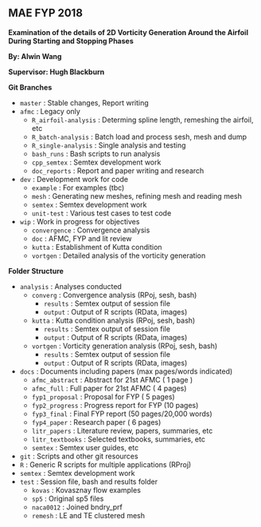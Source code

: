 ## MAE FYP 2018
**Examination of the details of 2D Vorticity Generation Around the Airfoil During Starting and Stopping Phases**

**By: Alwin Wang**

**Supervisor: Hugh Blackburn**

**Git Branches**
* `master`              : Stable changes, Report writing
* `afmc`                : Legacy only
  + `R_airfoil-analysis`  : Determing spline length, remeshing the airfoil, etc 
  + `R_batch-analysis`    : Batch load and process sesh, mesh and dump
  + `R_single-analysis`   : Single analysis and testing
  + `bash_runs`           : Bash scripts to run analysis
  + `cpp_semtex`          : Semtex development work
  + `doc_reports`         : Report and paper writing and research
* `dev`                 : Development work for code
  + `example`             : For examples (tbc)
  + `mesh`                : Generating new meshes, refining mesh and reading mesh
  + `semtex`              : Semtex development work
  + `unit-test`           : Various test cases to test code
* `wip`                 : Work in progress for objectives
  + `convergence`         : Convergence analysis
  + `doc`                 : AFMC, FYP and lit review
  + `kutta`               : Establishment of Kutta condition
  + `vortgen`             : Detailed analysis of the vorticity generation

**Folder Structure**
* `analysis`            : Analyses conducted
  + `converg`             : Convergence analysis (RPoj, sesh, bash)
    - `results`             : Semtex output of session file
    - `output`              : Output of R scripts (RData, images)
  + `kutta`               : Kutta condition analysis (RPoj, sesh, bash)
    - `results`             : Semtex output of session file
    - `output`              : Output of R scripts (RData, images)
  + `vortgen`             : Vorticity generation analysis (RPoj, sesh, bash)
    - `results`             : Semtex output of session file
    - `output`              : Output of R scripts (RData, images)
* `docs`                : Documents including papers  (max pages/words indicated)
  + `afmc_abstract`       : Abstract for 21st AFMC    ( 1 page )
  + `afmc_full`           : Full paper for 21st AFMC  ( 4 pages)
  + `fyp1_proposal`       : Proposal for FYP          ( 5 pages)
  + `fyp2_progress`       : Progress report for FYP   (10 pages)
  + `fyp3_final`          : Final FYP report          (50 pages/20,000 words)
  + `fyp4_paper`          : Research paper            ( 6 pages)
  + `litr_papers`         : Literature review, papers, summaries, etc
  + `litr_textbooks`      : Selected textbooks, summaries, etc
  + `semtex`              : Semtex user guides, etc
* `git`                 : Scripts and other git resources
* `R`                   : Generic R scripts for multiple applications (RProj)
* `semtex`              : Semtex development work
* `test`                : Session file, bash and results folder
  + `kovas`               : Kovasznay flow examples
  + `sp5`                 : Original sp5 files
  + `naca0012`            : Joined bndry_prf 
  + `remesh`              : LE and TE clustered mesh
   
